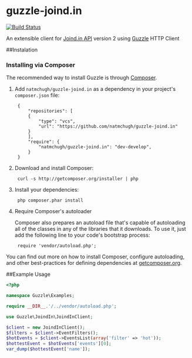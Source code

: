 guzzle-joind.in
===============

[![Build Status](https://travis-ci.org/natmchugh/guzzle-joind.in.png?branch=master)](https://travis-ci.org/natmchugh/guzzle-joind.in)

An extensible client for [Joind.in API](http://joind.in/api/v2docs) version 2 using [Guzzle](http://guzzlephp.org) HTTP Client

##Instalation

### Installing via Composer

The recommended way to install Guzzle is through [Composer](http://getcomposer.org).

1. Add ``natmchugh/guzzle-joind.in`` as a dependency in your project's ``composer.json`` file:

        {
            "repositories": [
            {
                "type": "vcs",
                "url": "https://github.com/natmchugh/guzzle-joind.in"
            }
            ],
            "require": {
                "natmchugh/guzzle-joind.in": "dev-develop",
            }
        }

2. Download and install Composer:

        curl -s http://getcomposer.org/installer | php

3. Install your dependencies:

        php composer.phar install

4. Require Composer's autoloader

    Composer also prepares an autoload file that's capable of autoloading all of the classes in any of the libraries that it downloads. To use it, just add the following line to your code's bootstrap process:

        require 'vendor/autoload.php';

You can find out more on how to install Composer, configure autoloading, and other best-practices for defining dependencies at [getcomposer.org](http://getcomposer.org).

##Example Usage

```php
<?php

namespace Guzzle\Examples;

require __DIR__.'/../vendor/autoload.php';

use Guzzle\JoindIn\JoindInClient;

$client = new JoindInClient();
$filters = $client->EventFilters();
$hotEvents = $client->EventsList(array('filter' => 'hot'));
$hottestEvent = $hotEvents['events'][0];
var_dump($hottestEvent['name']);

```


